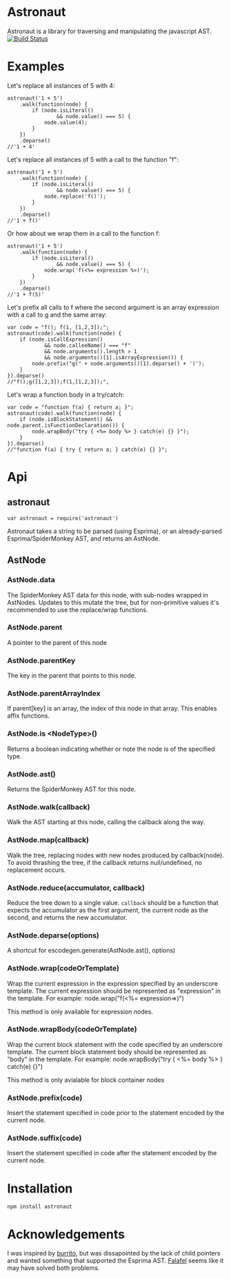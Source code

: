 # Astronaut 
Astronaut is a library for traversing and manipulating the javascript AST.
[![Build Status](https://travis-ci.org/giokincade/astronaut.svg?branch=master)](https://travis-ci.org/giokincade/astronaut)
# Examples
Let's replace all instances of 5 with 4:
```
astronaut('1 + 5')
    .walk(function(node) { 
        if (node.isLiteral() 
                && node.value() === 5) { 
            node.value(4);
        }
    })
    .deparse()
//'1 + 4'
```
Let's replace all instances of 5 with a call to the function "f":
```
astronaut('1 + 5')
    .walk(function(node) { 
        if (node.isLiteral() 
                && node.value() === 5) { 
            node.replace('f()');
        }
    })
    .deparse()
//'1 + f()'
```
Or how about we wrap them in a call to the function f:
```
astronaut('1 + 5')
    .walk(function(node) { 
        if (node.isLiteral() 
                && node.value() === 5) { 
            node.wrap('f(<%= expression %>)');
        }
    })
    .deparse()
//'1 + f(5)'
```
Let's prefix all calls to f where the second argument is an array expression with a call to g and the same array:
```
var code = "f(); f(1, [1,2,3]);";
astronaut(code).walk(function(node) {
    if (node.isCallExpression() 
            && node.calleeName() === "f"
            && node.arguments().length > 1
            && node.arguments()[1].isArrayExpression()) {
        node.prefix("g(" + node.arguments()[1].deparse() + ')');
    }
}).deparse()
//"f();g([1,2,3]);f(1,[1,2,3]);",
```
Let's wrap a function body in a try/catch:
```
var code = "function f(a) { return a; }";
astronaut(code).walk(function(node) {
    if (node.isBlockStatement() && node.parent.isFunctionDeclaration()) {
        node.wrapBody("try { <%= body %> } catch(e) {} }");
    }
}).deparse()
//"function f(a) { try { return a; } catch(e) {} }";
```

# Api
## astronaut
```
var astronaut = require('astronaut')
```
Astronaut takes a string to be parsed (using Esprima), or an already-parsed Esprima/SpiderMonkey AST, and returns
an AstNode.

## AstNode
### AstNode.data 
The SpiderMonkey AST data for this node, with sub-nodes wrapped in AstNodes. Updates to this mutate the tree, 
but for non-primitive values it's recommended to use the replace/wrap functions.
### AstNode.parent
A pointer to the parent of this node 
### AstNode.parentKey
The key in the parent that points to this node.
### AstNode.parentArrayIndex
If parent[key] is an array, the index of this node in that array. This enables affix functions. 
### AstNode.is &lt;NodeType&gt;()
Returns a boolean indicating whether or note the node is of the specified type. 
### AstNode.ast()
Returns the SpiderMonkey AST for this node.
### AstNode.walk(callback)
Walk the AST starting at this node, calling the callback along the way.
### AstNode.map(callback)
Walk the tree, replacing nodes with new nodes produced by callback(node). 
To avoid thrashing the tree, if the callback returns null/undefined, no replacement occurs. 
### AstNode.reduce(accumulator, callback)
Reduce the tree down to a single value. 
`callback` should be a function that expects the accumulator as the first argument, the current node as the second, and returns the new accumulator.
### AstNode.deparse(options)
A shortcut for escodegen.generate(AstNode.ast(), options) 
### AstNode.wrap(codeOrTemplate)
Wrap the current expression in the expression specified by an underscore template.
The current expression should be represented as "expression" in the template. For
example:
node.wrap("f(<%= expression=>)")

This method is only available for expression nodes.
### AstNode.wrapBody(codeOrTemplate)
Wrap the current block statement with the code specified by an underscore template.
The current block statement body should be represented as "body" in the template.
For example:
node.wrapBody("try { <%= body %> } catch(e) {}")

This method is only avialable for block container nodes
### AstNode.prefix(code)
Insert the statement specified in code prior to the statement encoded by the current node. 
### AstNode.suffix(code)
Insert the statement specified in code after the statement encoded by the current node. 

# Installation 
```
npm install astronaut
```
# Acknowledgements 
I was inspired by [burrito](https://github.com/substack/node-burrito), but was dissapointed by the lack of child pointers and wanted something that supported the Esprima AST. 
[Falafel](https://github.com/substack/node-falafel) seems like it may have solved both problems.
